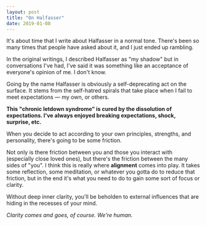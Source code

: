 ```yaml
---
layout: post
title: "On Halfasser"
date: 2019-01-08
---
```


It's about time that I write about Halfasser in a normal tone. There's been so many times that people have asked about it, and I just ended up rambling.

In the original writings, I described Halfasser as "my shadow" but in conversations I've had, I've said it was something like an acceptance of everyone's opinion of me. I don't know.

Going by the name Halfasser is obviously a self-deprecating act on the surface. It stems from the self-hatred spirals that take place when I fail to meet expectations — my own, or others.

**This "chronic letdown syndrome" is cured by the dissolution of expectations. I've always enjoyed breaking expectations, shock, surprise, etc.**

When you decide to act according to your own principles, strengths, and personality, there's going to be some friction.

Not only is there friction between you and those you interact with (especially close loved ones), but there's the friction between the many sides of "you". I think this is really where **alignment** comes into play. It takes some reflection, some meditation, or whatever you gotta do to reduce that friction, but in the end it's what you need to do to gain some sort of focus or clarity.

Without deep inner clarity, you'll be beholden to external influences that are hiding in the recesses of your mind.

*Clarity comes and goes, of course. We're human.*
